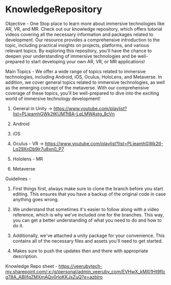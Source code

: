 # KnowledgeRepository 

Objective - One Stop place to learn more about immersive technologies like AR, VR, and MR. Check out our knowledge repository, which offers tutorial videos covering all the necessary information and packages related to development. Our resource provides a comprehensive introduction to the topic, including practical insights on projects, platforms, and various relevant topics. By exploring this repository, you'll have the chance to deepen your understanding of immersive technologies and be well-prepared to start developing your own AR, VR, or MR applications!

Main Topics - 
  We offer a wide range of topics related to immersive technologies, including Android, iOS, Oculus, HoloLens, and Metaverse. In addition, we cover general topics related to immersive technologies, as well as the emerging concept of the metaverse. With our comprehensive coverage of these topics, you'll be well-prepared to dive into the exciting world of immersive technology development!
  
  1. General in Unity -> https://www.youtube.com/playlist?list=PLjeamhGWk2tKUMTt8A-LqLMWAstg_8cVn
  
  2. Android
  
  3. iOS
  
  4. Oculus - VR -> https://www.youtube.com/playlist?list=PLjeamhGWk2tI-Lq29XnDb9jr7u8xn0_P7
  
  5. Hololens - MR
  
  6. Metaverse
  
Guidelines - 
  1. First things first, always make sure to clone the branch before you start editing. This ensures that you have a backup of the original code in case anything goes wrong.
  
  2. We understand that sometimes it's easier to follow along with a video reference, which is why we've included one for the branches. This way, you can get a better understanding of what you need to do and how to do it.
  
  3. Additionally, we've attached a unity package for your convenience. This contains all of the necessary files and assets you'll need to get started.
  
  4. Makes sure to push the updates then and there with appropriate description.

Knowledge Repo sheet - https://veerubytech-my.sharepoint.com/:x:/g/personal/admin_veeruby_com/EVHwX_kMl01Ht9fIcg78A_ABlifqZMXmAQv0rloKKJsZuQ?e=azbIro
